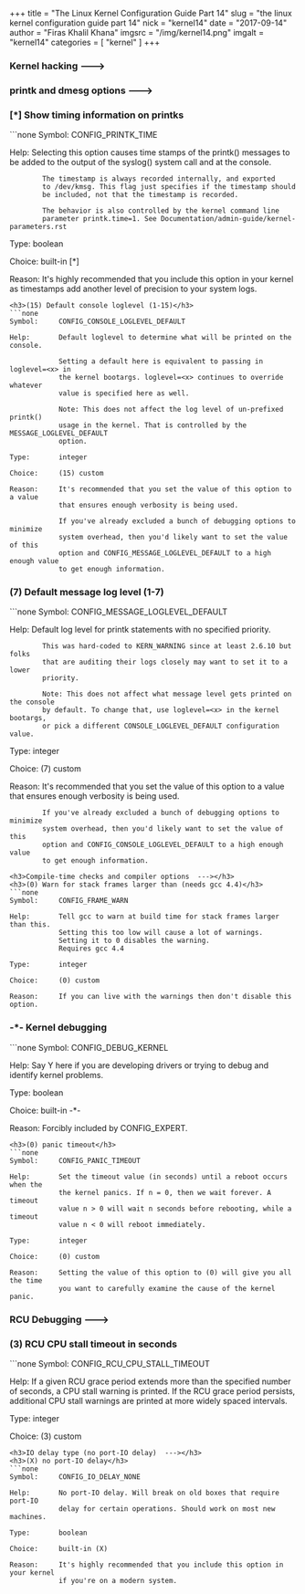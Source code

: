 +++
title = "The Linux Kernel Configuration Guide Part 14"
slug = "the linux kernel configuration guide part 14"
nick = "kernel14"
date = "2017-09-14"
author = "Firas Khalil Khana"
imgsrc = "/img/kernel14.png"
imgalt = "kernel14"
categories = [ "kernel" ]
+++
<h3>Kernel hacking  ---></h3>
<h3>printk and dmesg options  ---></h3>
<h3>[&ast;] Show timing information on printks</h3>
```none
Symbol:     CONFIG_PRINTK_TIME

Help:       Selecting this option causes time stamps of the printk()
            messages to be added to the output of the syslog() system
            call and at the console.

            The timestamp is always recorded internally, and exported
            to /dev/kmsg. This flag just specifies if the timestamp should
            be included, not that the timestamp is recorded.

            The behavior is also controlled by the kernel command line
            parameter printk.time=1. See Documentation/admin-guide/kernel-parameters.rst

Type:       boolean

Choice:     built-in [*]

Reason:     It's highly recommended that you include this option in your kernel
            as timestamps add another level of precision to your system logs.
```
<h3>(15) Default console loglevel (1-15)</h3>
```none
Symbol:     CONFIG_CONSOLE_LOGLEVEL_DEFAULT

Help:       Default loglevel to determine what will be printed on the console.

            Setting a default here is equivalent to passing in loglevel=<x> in
            the kernel bootargs. loglevel=<x> continues to override whatever
            value is specified here as well.

            Note: This does not affect the log level of un-prefixed printk()
            usage in the kernel. That is controlled by the MESSAGE_LOGLEVEL_DEFAULT
            option.

Type:       integer

Choice:     (15) custom

Reason:     It's recommended that you set the value of this option to a value
            that ensures enough verbosity is being used.

            If you've already excluded a bunch of debugging options to minimize
            system overhead, then you'd likely want to set the value of this
            option and CONFIG_MESSAGE_LOGLEVEL_DEFAULT to a high enough value
            to get enough information.
```
<h3>(7) Default message log level (1-7)</h3>
```none
Symbol:     CONFIG_MESSAGE_LOGLEVEL_DEFAULT

Help:       Default log level for printk statements with no specified priority.

            This was hard-coded to KERN_WARNING since at least 2.6.10 but folks
            that are auditing their logs closely may want to set it to a lower
            priority.

            Note: This does not affect what message level gets printed on the console
            by default. To change that, use loglevel=<x> in the kernel bootargs,
            or pick a different CONSOLE_LOGLEVEL_DEFAULT configuration value.

Type:       integer

Choice:     (7) custom

Reason:     It's recommended that you set the value of this option to a value
            that ensures enough verbosity is being used.

            If you've already excluded a bunch of debugging options to minimize
            system overhead, then you'd likely want to set the value of this
            option and CONFIG_CONSOLE_LOGLEVEL_DEFAULT to a high enough value
            to get enough information.
```
<h3>Compile-time checks and compiler options  ---></h3>
<h3>(0) Warn for stack frames larger than (needs gcc 4.4)</h3>
```none
Symbol:     CONFIG_FRAME_WARN

Help:       Tell gcc to warn at build time for stack frames larger than this.
            Setting this too low will cause a lot of warnings.
            Setting it to 0 disables the warning.
            Requires gcc 4.4 

Type:       integer

Choice:     (0) custom

Reason:     If you can live with the warnings then don't disable this option.
```
<h3>-&ast;- Kernel debugging</h3>
```none
Symbol:     CONFIG_DEBUG_KERNEL

Help:       Say Y here if you are developing drivers or trying to debug and
            identify kernel problems.

Type:       boolean

Choice:     built-in -*-

Reason:     Forcibly included by CONFIG_EXPERT.
```
<h3>(0) panic timeout</h3>
```none
Symbol:     CONFIG_PANIC_TIMEOUT

Help:       Set the timeout value (in seconds) until a reboot occurs when the
            the kernel panics. If n = 0, then we wait forever. A timeout
            value n > 0 will wait n seconds before rebooting, while a timeout
            value n < 0 will reboot immediately.

Type:       integer

Choice:     (0) custom

Reason:     Setting the value of this option to (0) will give you all the time
            you want to carefully examine the cause of the kernel panic.
```
<h3>RCU Debugging  ---></h3>
<h3>(3) RCU CPU stall timeout in seconds</h3>
```none
Symbol:     CONFIG_RCU_CPU_STALL_TIMEOUT

Help:       If a given RCU grace period extends more than the specified
            number of seconds, a CPU stall warning is printed.  If the
            RCU grace period persists, additional CPU stall warnings are
            printed at more widely spaced intervals.

Type:       integer

Choice:     (3) custom
```
<h3>IO delay type (no port-IO delay)  ---></h3>
<h3>(X) no port-IO delay</h3>
```none
Symbol:     CONFIG_IO_DELAY_NONE

Help:       No port-IO delay. Will break on old boxes that require port-IO
            delay for certain operations. Should work on most new machines.

Type:       boolean

Choice:     built-in (X)

Reason:     It's highly recommended that you include this option in your kernel
            if you're on a modern system.
```
